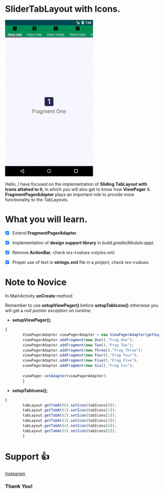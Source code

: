 # SliderTabLayout with Icons.

![](android_tabLayout_SliderCustom_Icons_ViewPager_main.gif)

Hello, 
I have focused on the implementation of **Sliding TabLayout with Icons attahed to it**, in which you will also get to know 
how **ViewPager** & **FragmentPagerAdapter** plays an important role to provide more functionality to the TabLayouts.

# What you will learn. 
- [x] Extend **FragmentPagerAdapter**.

- [x] Implementation of **design support library** in *build.gradle(Module:app)*.

- [x] Remove **ActionBar**, check *res->values->styles.xml*.

- [x] Proper use of text in **strings.xml** file in a project, check *res->values*.

# Note to Novice

In MainActivity **onCreate** method:

Remember to use **setupViewPager()** before **setupTabIcons()** otherwise you will get a *null pointer exception on runtime*.

* **setupViewPager();**
```javascript
{
        ViewPagerAdapter viewPagerAdapter = new ViewPagerAdapter(getSupportFragmentManager());
        viewPagerAdapter.addFragment(new One(),"Frag One");
        viewPagerAdapter.addFragment(new Two(),"Frag Two");
        viewPagerAdapter.addFragment(new Three(),"Frag Three");
        viewPagerAdapter.addFragment(new Four(),"Frag Four");
        viewPagerAdapter.addFragment(new Five(),"Frag Five");
        viewPagerAdapter.addFragment(new Six(),"Frag Six");

        viewPager.setAdapter(viewPagerAdapter);
        }
```
    
* **setupTabIcons();** 

```javascript
{
        tabLayout.getTabAt(0).setIcon(tabIcons[0]);
        tabLayout.getTabAt(1).setIcon(tabIcons[1]);
        tabLayout.getTabAt(2).setIcon(tabIcons[2]);
        tabLayout.getTabAt(3).setIcon(tabIcons[3]);
        tabLayout.getTabAt(4).setIcon(tabIcons[4]);
        tabLayout.getTabAt(5).setIcon(tabIcons[5]);
        }
```

# Support :+1:  
[Instagram](https://www.instagram.com/amansharma.dev/)  

### Thank You!

